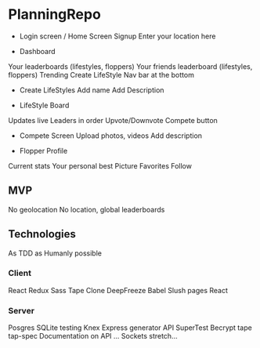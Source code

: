 # PlanningRepo

+ Login screen / Home Screen
Signup
  Enter your location here
 
+ Dashboard

Your leaderboards (lifestyles, floppers)
Your friends leaderboard (lifestyles, floppers)
Trending
Create LifeStyle
Nav bar at the bottom

+ Create LifeStyles
Add name
Add Description

+ LifeStyle Board

Updates live
Leaders in order
Upvote/Downvote
Compete button

+ Compete Screen
Upload photos, videos
Add description

+ Flopper Profile

Current stats
Your personal best
Picture
Favorites
Follow


## MVP
No geolocation
No location, global leaderboards

## Technologies
As TDD as Humanly possible

### Client
React
Redux
Sass
Tape
Clone
DeepFreeze
Babel
Slush pages React

### Server
Posgres
SQLite testing
Knex
Express generator API
SuperTest
Becrypt
tape
tap-spec
Documentation on API
... Sockets stretch...

